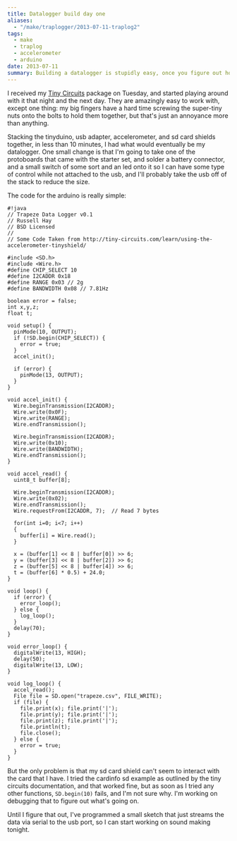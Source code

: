 ```yaml
---
title: Datalogger build day one
aliases:
  - "/make/traplogger/2013-07-11-traplog2"
tags:
  - make
  - traplog
  - accelerometer
  - arduino
date: 2013-07-11
summary: Building a datalogger is stupidly easy, once you figure out how to get the SD card working
---
```


I received my [Tiny Circuits](http://tiny-circuits.com) package on Tuesday, and started playing around with it that night and the next day. They are amazingly easy to work with, except one thing: my big fingers have a hard time screwing the super-tiny nuts onto the bolts to hold them together, but that's just an annoyance more than anything.

Stacking the tinyduino, usb adapter, accelerometer, and sd card shields together, in less than 10 minutes, I had what would eventually be my datalogger. One small change is that I'm going to take one of the protoboards that came with the starter set, and solder a battery connector, and a small switch of some sort and an led onto it so I can have some type of control while not attached to the usb, and I'll probably take the usb off of the stack to reduce the size.

The code for the arduino is really simple:

    #!java
    // Trapeze Data Logger v0.1
    // Russell Hay
    // BSD Licensed
    //
    // Some Code Taken from http://tiny-circuits.com/learn/using-the-accelerometer-tinyshield/

    #include <SD.h>
    #include <Wire.h>
    #define CHIP_SELECT 10
    #define I2CADDR 0x18
    #define RANGE 0x03 // 2g
    #define BANDWIDTH 0x08 // 7.81Hz

    boolean error = false;
    int x,y,z;
    float t;

    void setup() {
      pinMode(10, OUTPUT);
      if (!SD.begin(CHIP_SELECT)) {
        error = true;
      }
      accel_init();

      if (error) {
        pinMode(13, OUTPUT);
      }
    }

    void accel_init() {
      Wire.beginTransmission(I2CADDR);
      Wire.write(0x0F);
      Wire.write(RANGE);
      Wire.endTransmission();

      Wire.beginTransmission(I2CADDR);
      Wire.write(0x10);
      Wire.write(BANDWIDTH);
      Wire.endTransmission();
    }

    void accel_read() {
      uint8_t buffer[8];

      Wire.beginTransmission(I2CADDR);
      Wire.write(0x02);
      Wire.endTransmission();
      Wire.requestFrom(I2CADDR, 7);  // Read 7 bytes

      for(int i=0; i<7; i++)
      {
        buffer[i] = Wire.read();
      }

      x = (buffer[1] << 8 | buffer[0]) >> 6;
      y = (buffer[3] << 8 | buffer[2]) >> 6;
      z = (buffer[5] << 8 | buffer[4]) >> 6;
      t = (buffer[6] * 0.5) + 24.0;
    }

    void loop() {
      if (error) {
        error_loop();
      } else {
        log_loop();
      }
      delay(70);
    }

    void error_loop() {
      digitalWrite(13, HIGH);
      delay(50);
      digitalWrite(13, LOW);
    }

    void log_loop() {
      accel_read();
      File file = SD.open("trapeze.csv", FILE_WRITE);
      if (file) {
        file.print(x); file.print('|');
        file.print(y); file.print('|');
        file.print(z); file.print('|');
        file.println(t);
        file.close();
      } else {
        error = true;
      }
    }

But the only problem is that my sd card shield can't seem to interact with the card that I have. I tried the cardinfo sd example as outlined by the tiny circuits documentation, and that worked fine, but as soon as I tried any other functions, `SD.begin(10)` fails, and I'm not sure why. I'm working on debugging that to figure out what's going on.

Until I figure that out, I've programmed a small sketch that just streams the data via serial to the usb port, so I can start working on sound making tonight.
